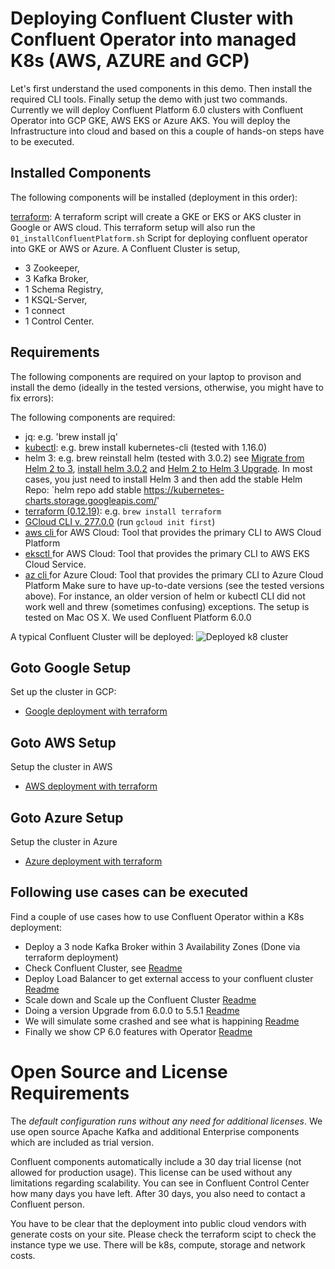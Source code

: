 
# Deploying Confluent Cluster with Confluent Operator into managed K8s (AWS, AZURE and GCP)

Let's first understand the used components in this demo. Then install the required CLI tools. Finally setup the demo with just two commands.
Currently we will deploy Confluent Platform 6.0 clusters with Confluent Operator into GCP GKE, AWS EKS or Azure AKS.
You will deploy the Infrastructure into cloud and based on this a couple of hands-on steps have to be executed.

## Installed Components

The following components will be installed (deployment in this order):

[terraform](terraform): A terraform script will create a GKE or EKS or AKS cluster in Google or AWS cloud. 
This terraform setup will also run the `01_installConfluentPlatform.sh` Script for deploying confluent operator into GKE or AWS or Azure. 
A Confluent Cluster is setup, 
* 3 Zookeeper, 
* 3 Kafka Broker, 
* 1 Schema Registry, 
* 1 KSQL-Server, 
* 1 connect
* 1 Control Center.

## Requirements

The following components are required on your laptop to provison and install the demo (ideally in the tested versions, otherwise, you might have to fix errors):

The following components are required:

* jq: e.g. 'brew install jq'
* [kubectl](https://kubernetes.io/docs/tasks/tools/install-kubectl/): e.g. brew install kubernetes-cli (tested with 1.16.0)
* helm 3: e.g. brew reinstall helm (tested with 3.0.2) see [Migrate from Helm 2 to 3](https://helm.sh/blog/migrate-from-helm-v2-to-helm-v3/), [install helm 3.0.2](https://helm.sh/docs/intro/install/) and [Helm 2 to Helm 3 Upgrade](https://runkiss.blogspot.com/2019/12/helm-2-to-helm-3-updates.html). In most cases, you just need to install Helm 3 and then add the stable Helm Repo: `helm repo add stable https://kubernetes-charts.storage.googleapis.com/'
* [terraform (0.12.19)](https://www.terraform.io/downloads.html): e.g. `brew install terraform`
* [GCloud CLI v. 277.0.0](https://cloud.google.com/sdk/docs/quickstart-macos) (run `gcloud init first`)
* [aws cli ](https://docs.aws.amazon.com/cli/latest/userguide/cli-chap-install.html) for AWS Cloud: Tool that provides the primary CLI to AWS Cloud Platform
* [eksctl ](https://docs.aws.amazon.com/eks/latest/userguide/getting-started-eksctl.html) for AWS Cloud: Tool that provides the primary CLI to AWS EKS Cloud Service.
* [az cli ](https://docs.microsoft.com/en-us/cli/azure/install-azure-cli-macos) for Azure Cloud: Tool that provides the primary CLI to Azure Cloud Platform
Make sure to have up-to-date versions (see the tested versions above). For instance, an older version of helm or kubectl CLI did not work well and threw (sometimes confusing) exceptions.
The setup is tested on Mac OS X. We used Confluent Platform 6.0.0

A typical Confluent Cluster will be deployed:
![Deployed k8 cluster](images/k8s_cluster.png)

## Goto Google Setup
Set up the cluster in GCP:
* [Google deployment with terraform](terraform/gcp)

## Goto AWS Setup
Setup the cluster in AWS
* [AWS deployment with terraform](terraform/aws)

## Goto Azure Setup
Setup the cluster in Azure
* [Azure deployment with terraform](terraform/azure)

## Following use cases can be executed 

Find a couple of use cases how to use Confluent Operator within a K8s deployment:
 * Deploy a 3 node Kafka Broker within 3 Availability Zones (Done via terraform deployment)
 * Check Confluent Cluster, see [Readme](usecases/confluentREADME.md)
 * Deploy Load Balancer to get external access to your confluent cluster [Readme](usecases/README_LB.md)
 * Scale down and Scale up the Confluent Cluster [Readme](usecases/README_SCALE.md)
 * Doing a version Upgrade from 6.0.0 to 5.5.1 [Readme](usecases/README_UPGRADE.md)
 * We will simulate some crashed and see what is happining [Readme](usecases/README_SelfHealing.md)
 * Finally we show CP 6.0 features with Operator [Readme](usecases/README_60_features.md)


# Open Source and License Requirements

The *default configuration runs without any need for additional licenses*. We use open source Apache Kafka and additional Enterprise components which are included as trial version. 

Confluent components automatically include a 30 day trial license (not allowed for production usage). This license can be used without any limitations regarding scalability. You can see in Confluent Control Center how many days you have left. After 30 days, you also need to contact a Confluent person.

You have to be clear that the deployment into public cloud vendors with generate costs on your site. Please check the terraform scipt to check the instance type we use. There will be k8s, compute, storage and network costs.
